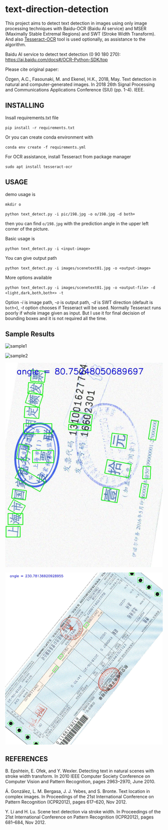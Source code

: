 # text-direction-detection

This project aims to detect text detection in images using only image processing techniques with Baidu-OCR (Baidu AI service) and MSER (Maximally Stable Extremal Regions) and SWT (Stroke Width Transform).  And also [Tesseract-OCR](https://opensource.google.com/projects/tesseract.)
tool is used optionally, as assistance to the algorithm.

Baidu AI service to detect text detection (0 90 180 270): https://ai.baidu.com/docs#/OCR-Python-SDK/top 

Please cite original paper:

Özgen, A.C., Fasounaki, M. and Ekenel, H.K., 2018, May. Text detection in natural and computer-generated images. In 2018 26th Signal Processing and Communications Applications Conference (SIU) (pp. 1-4). IEEE.


## INSTALLING

Insall requirements.txt file

`pip install -r requirements.txt`

Or you can create conda environment with 

`conda env create -f requirements.yml`

For OCR assistance, install Tesseract from package manager

`sudo apt install tesseract-ocr`

## USAGE

demo usage is

`mkdir o`

`python text_detect.py -i pic/198.jpg -o o/198.jpg -d both+`

then you can find `o/198.jpg` with the prediction angle in the upper left corner of the picture.

Basic usage is

`python text_detect.py -i <input-image>`

You can give output path

`python text_detect.py -i images/scenetext01.jpg -o <output-image>`

More options available

`python text_detect.py -i images/scenetext01.jpg -o <output-file> -d <light,dark,both,both+> -t`

Option *-i* is image path, *-o* is output path, *-d* is SWT direction (default is `both+`), *-t* option chooses if Tesseract will be used. Normally Tesseract runs poorly if whole image given as input.
But I use it for final decision of bounding boxes and it is not required all the time.


## Sample Results

![sample1](images/figure_1.png)

![sample2](images/figure_2.png)

![sample3](images/81.jpg)

![sample4](images/231.jpg)

## REFERENCES

B. Epshtein, E. Ofek, and Y. Wexler. Detecting text in
natural scenes with stroke width transform. In 2010 IEEE
Computer Society Conference on Computer Vision and
Pattern Recognition, pages 2963–2970, June 2010.

Á. González, L. M. Bergasa, J. J. Yebes, and S. Bronte.
Text location in complex images. In Proceedings of the 21st
International Conference on Pattern Recognition
(ICPR2012), pages 617–620, Nov 2012.

Y. Li and H. Lu. Scene text detection via stroke width.
In Proceedings of the 21st International Conference on
Pattern Recognition (ICPR2012), pages 681–684, Nov
2012.